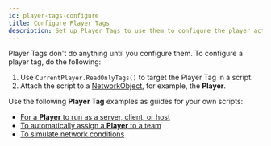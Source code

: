 ```yaml
---
id: player-tags-configure
title: Configure Player Tags
description: Set up Player Tags to use them to configure the player actions.
---
```


Player Tags don't do anything until you configure them. To configure a player tag, do the following:

1. Use `CurrentPlayer.ReadOnlyTags()` to target the Player Tag in a script.
2. Attach the script to a [NetworkObject](https://docs-multiplayer.unity3d.com/netcode/current/basics/networkobject/), for example, the **Player**.

Use the following **Player Tag** examples as guides for your own scripts:

- [For a **Player** to run as a server, client, or host](../target-instance)
- [To automatically assign a **Player** to a team](../target-team)
- [To simulate network conditions](../target-network)
